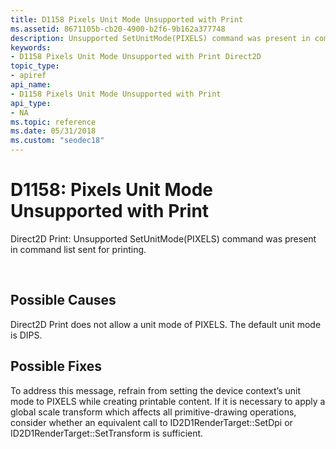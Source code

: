 ```yaml
---
title: D1158 Pixels Unit Mode Unsupported with Print
ms.assetid: 8671105b-cb20-4900-b2f6-9b162a377748
description: Unsupported SetUnitMode(PIXELS) command was present in command list sent for printing.
keywords:
- D1158 Pixels Unit Mode Unsupported with Print Direct2D
topic_type:
- apiref
api_name:
- D1158 Pixels Unit Mode Unsupported with Print
api_type:
- NA
ms.topic: reference
ms.date: 05/31/2018
ms.custom: "seodec18"
---
```


# D1158: Pixels Unit Mode Unsupported with Print

Direct2D Print: Unsupported SetUnitMode(PIXELS) command was present in command list sent for printing.





 

## Possible Causes

Direct2D Print does not allow a unit mode of PIXELS. The default unit mode is DIPS.

## Possible Fixes

To address this message, refrain from setting the device context’s unit mode to PIXELS while creating printable content. If it is necessary to apply a global scale transform which affects all primitive-drawing operations, consider whether an equivalent call to ID2D1RenderTarget::SetDpi or ID2D1RenderTarget::SetTransform is sufficient.

 

 




